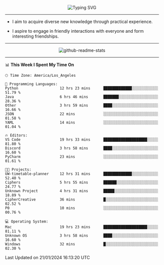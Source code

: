 <p align="center">
  <img src="https://readme-typing-svg.demolab.com?font=Fira+Code&weight=500&size=32&duration=2500&pause=1600&center=true&vCenter=true&random=false&width=1024&height=64&lines=Hi+there+%F0%9F%91%8B;I'm+delighted+you+could+make+it+here+%F0%9F%8E%89;I'm+Harry%2C+a+college+student+still+finding+my+way" alt="Typing SVG" />
</p>


---


- I aim to acquire diverse new knowledge through practical experience.

- I aspire to engage in friendly interactions with everyone and form interesting friendships.


---


<p align="center">
  <img src="https://github-readme-stats.vercel.app/api?username=Harry-Jing&show_icons=true" alt="github-readme-stats"/>
</p>


---

<!--START_SECTION:waka-->
📊 **This Week I Spent My Time On** 

```text
🕑︎ Time Zone: America/Los_Angeles

💬 Programming Languages: 
Python                   12 hrs 23 mins      █████████████░░░░░░░░░░░░   51.79 % 
Java                     6 hrs 46 mins       ███████░░░░░░░░░░░░░░░░░░   28.36 % 
Other                    3 hrs 59 mins       ████░░░░░░░░░░░░░░░░░░░░░   16.66 % 
JSON                     22 mins             ░░░░░░░░░░░░░░░░░░░░░░░░░   01.58 % 
YAML                     14 mins             ░░░░░░░░░░░░░░░░░░░░░░░░░   01.04 % 

🔥 Editors: 
VS Code                  19 hrs 33 mins      ████████████████████░░░░░   81.80 % 
Discord                  3 hrs 58 mins       ████░░░░░░░░░░░░░░░░░░░░░   16.60 % 
PyCharm                  23 mins             ░░░░░░░░░░░░░░░░░░░░░░░░░   01.61 % 

🐱‍💻 Projects: 
UW-timetable-planner     12 hrs 31 mins      █████████████░░░░░░░░░░░░   52.40 % 
Ciphers                  5 hrs 55 mins       ██████░░░░░░░░░░░░░░░░░░░   24.77 % 
Unknown Project          4 hrs 31 mins       █████░░░░░░░░░░░░░░░░░░░░   18.89 % 
CipherCreative           36 mins             █░░░░░░░░░░░░░░░░░░░░░░░░   02.52 % 
P0                       10 mins             ░░░░░░░░░░░░░░░░░░░░░░░░░   00.76 % 

💻 Operating System: 
Mac                      19 hrs 23 mins      ████████████████████░░░░░   81.11 % 
Unknown OS               3 hrs 58 mins       ████░░░░░░░░░░░░░░░░░░░░░   16.60 % 
Windows                  32 mins             █░░░░░░░░░░░░░░░░░░░░░░░░   02.30 % 
```


 Last Updated on 21/01/2024 16:13:20 UTC
<!--END_SECTION:waka-->
